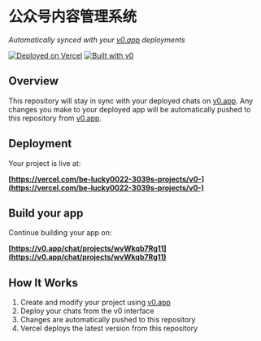# 公众号内容管理系统

*Automatically synced with your [v0.app](https://v0.app) deployments*

[![Deployed on Vercel](https://img.shields.io/badge/Deployed%20on-Vercel-black?style=for-the-badge&logo=vercel)](https://vercel.com/be-lucky0022-3039s-projects/v0-)
[![Built with v0](https://img.shields.io/badge/Built%20with-v0.app-black?style=for-the-badge)](https://v0.app/chat/projects/wvWkqb7Rg11)

## Overview

This repository will stay in sync with your deployed chats on [v0.app](https://v0.app).
Any changes you make to your deployed app will be automatically pushed to this repository from [v0.app](https://v0.app).

## Deployment

Your project is live at:

**[https://vercel.com/be-lucky0022-3039s-projects/v0-](https://vercel.com/be-lucky0022-3039s-projects/v0-)**

## Build your app

Continue building your app on:

**[https://v0.app/chat/projects/wvWkqb7Rg11](https://v0.app/chat/projects/wvWkqb7Rg11)**

## How It Works

1. Create and modify your project using [v0.app](https://v0.app)
2. Deploy your chats from the v0 interface
3. Changes are automatically pushed to this repository
4. Vercel deploys the latest version from this repository
